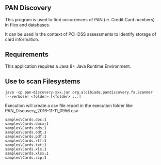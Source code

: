 
## PAN Discovery

This program is used to find occurrences of PAN (ie. Credit Card numbers) in files and databases.

It can be used in the context of PCI-DSS assessments to identify storage of card information.

## Requirements

This application requires a Java 8+ Java Runtime Environment.

## Use to scan Filesystems

```
java -cp pan-discovery-xxx.jar org.alcibiade.pandiscovery.fs.Scanner [--verbose] <folder> [<folder> ...]
```

Execution will create a csv file report in the execution folder like PAN_Discovery_2016-11-11_0956.csv

```
samples\Cards.doc;1
samples\Cards.docx;1
samples\Cards.ods;1
samples\Cards.odt;1
samples\Cards.pdf;1
samples\Cards.rtf;1
samples\Cards.txt;1
samples\Cards.xls;1
samples\Cards.xlsx;1
samples\Cards.zip;1
```